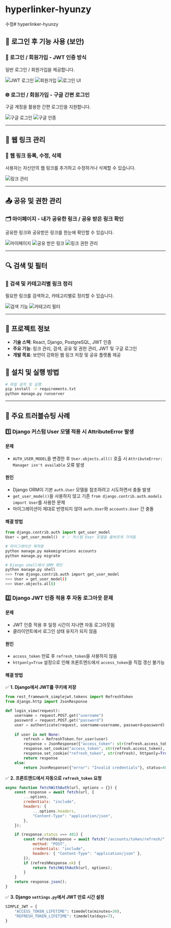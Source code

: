 # hyperlinker-hyunzy
수정# hyperlinker-hyunzy

## 🔐 로그인 후 기능 사용 (보안)

### 🔑 로그인 / 회원가입 - JWT 인증 방식
일반 로그인 / 회원가입을 제공합니다.

![JWT 로그인](images/EA2877D7-FB37-442D-8AD4-778963D599A8.jpeg)
![회원가입](images/CD2B2622-CC2F-44FC-85B9-62BC11DB3C69.jpeg)
![로그인 UI](images/2720FAF3-17A5-4944-B7B5-74D98FC074A7.jpeg)

### 🌐 로그인 / 회원가입 - 구글 간편 로그인
구글 계정을 활용한 간편 로그인을 지원합니다.

![구글 로그인](images/419F9E08-B83A-48CF-836E-268F2B43447D.jpeg)
![구글 인증](images/64DE6424-2E3F-407D-8AD9-AA2BF9083AF8.jpeg)

---

## 🔗 웹 링크 관리

### 📌 웹 링크 등록, 수정, 삭제
사용자는 자신만의 웹 링크를 추가하고 수정하거나 삭제할 수 있습니다.

![링크 관리](images/10AC8ED0-18FD-4FC7-87BF-5227628FFCF9.jpeg)

---

## 📤 공유 및 권한 관리

### 🗂 마이페이지 - 내가 공유한 링크 / 공유 받은 링크 확인
공유한 링크와 공유받은 링크를 한눈에 확인할 수 있습니다.

![마이페이지](images/0B48BB7E-D4A5-439E-8505-66D50E0A6BBE.jpeg)
![공유 받은 링크](images/42E8E5F8-1A7F-4603-87BC-C3420F59ABC1.jpeg)
![링크 권한 관리](images/83A9E03C-3E09-49FA-B22C-1FD49C4F3C72.jpeg)

---

## 🔍 검색 및 필터

### 🔎 검색 및 카테고리별 링크 정리
필요한 링크를 검색하고, 카테고리별로 정리할 수 있습니다.

![검색 기능](images/7B3DB010-BB17-4C79-ACC0-4B464AF8FC2B.jpeg)
![카테고리 필터](images/2B2BC068-05C3-4026-BDB3-E1D5B0E9CE94.jpeg)

---

## 📌 프로젝트 정보

- **기술 스택**: React, Django, PostgreSQL, JWT 인증
- **주요 기능**: 링크 관리, 검색, 공유 및 권한 관리, JWT 및 구글 로그인
- **개발 목표**: 보안이 강화된 웹 링크 저장 및 공유 플랫폼 제공

## 📌 설치 및 실행 방법

```bash
# 파일 설치 및 실행
pip install -r requirements.txt
python manage.py runserver
```
---

## 🚀 주요 트러블슈팅 사례

### 1️⃣ **Django 커스텀 User 모델 적용 시 AttributeError 발생**
#### **문제**
- `AUTH_USER_MODEL`을 변경한 후 `User.objects.all()` 호출 시 `AttributeError: Manager isn't available` 오류 발생

#### **원인**
- Django ORM이 기본 `auth.User` 모델을 참조하려고 시도하면서 충돌 발생
- `get_user_model()`을 사용하지 않고 기존 `from django.contrib.auth.models import User`를 사용한 문제
- 마이그레이션이 제대로 반영되지 않아 `auth.User`와 `accounts.User` 간 충돌

#### **해결 방법**
```python
from django.contrib.auth import get_user_model
User = get_user_model()  # ✅ 커스텀 User 모델을 올바르게 가져옴
```
```bash
# 마이그레이션 재적용
python manage.py makemigrations accounts
python manage.py migrate
```
```bash
# Django shell에서 ORM 확인
python manage.py shell
>>> from django.contrib.auth import get_user_model
>>> User = get_user_model()
>>> User.objects.all()
```

### 2️⃣ **Django JWT 인증 적용 후 자동 로그아웃 문제**
#### **문제**
- JWT 인증 적용 후 일정 시간이 지나면 자동 로그아웃됨
- 클라이언트에서 로그인 상태 유지가 되지 않음

#### **원인**
- `access_token` 만료 후 `refresh_token`을 사용하지 않음
- `httponly=True` 설정으로 인해 프론트엔드에서 `access_token`을 직접 갱신 불가능

#### **해결 방법**
✅ **1. Django에서 JWT를 쿠키에 저장**
```python
from rest_framework_simplejwt.tokens import RefreshToken
from django.http import JsonResponse

def login_view(request):
    username = request.POST.get("username")
    password = request.POST.get("password")
    user = authenticate(request, username=username, password=password)
    
    if user is not None:
        refresh = RefreshToken.for_user(user)
        response = JsonResponse({"access_token": str(refresh.access_token)})
        response.set_cookie("access_token", str(refresh.access_token), httponly=True)
        response.set_cookie("refresh_token", str(refresh), httponly=True)
        return response
    else:
        return JsonResponse({"error": "Invalid credentials"}, status=400)
```
✅ **2. 프론트엔드에서 자동으로 `refresh_token` 요청**
```javascript
async function fetchWithAuth(url, options = {}) {
    const response = await fetch(url, {
        ...options,
        credentials: "include",
        headers: {
            ...options.headers,
            "Content-Type": "application/json",
        },
    });

    if (response.status === 401) {
        const refreshResponse = await fetch("/accounts/token/refresh/", {
            method: "POST",
            credentials: "include",
            headers: { "Content-Type": "application/json" },
        });
        if (refreshResponse.ok) {
            return fetchWithAuth(url, options);
        }
    }
    return response.json();
}
```
✅ **3. Django `settings.py`에서 JWT 만료 시간 설정**
```python
SIMPLE_JWT = {
    "ACCESS_TOKEN_LIFETIME": timedelta(minutes=30),
    "REFRESH_TOKEN_LIFETIME": timedelta(days=7),
}
```


